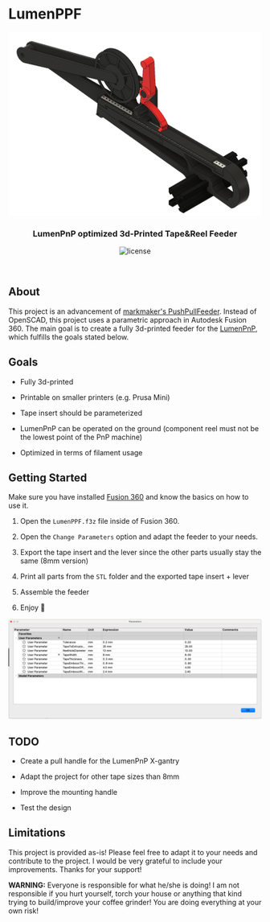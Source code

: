 # LumenPPF





<p align="center">
  <img width="600" src="assets/cad.png">
  <h3 align="center">LumenPnP optimized 3d-Printed Tape&Reel Feeder</h3>
  <p align="center">
    <img alt="license" src="https://img.shields.io/badge/license-GPL-blue">
  </p>
</p>
<br>

## About

This project is an advancement of [markmaker's PushPullFeeder](https://github.com/markmaker/PushPullFeeder). Instead of OpenSCAD, this project uses a parametric approach in Autodesk Fusion 360. The main goal is to create a fully 3d-printed feeder for the [LumenPnP](https://github.com/index-machines/index), which fulfills the goals stated below.

## Goals

* Fully 3d-printed

* Printable on smaller printers (e.g. Prusa Mini)

* Tape insert should be parameterized

* LumenPnP can be operated on the ground (component reel must not be the lowest point of the PnP machine)

* Optimized in terms of filament usage

## Getting Started

Make sure you have installed [Fusion 360](https://www.autodesk.com/products/fusion-360/overview) and know the basics on how to use it.

1. Open the `LumenPPF.f3z` file inside of Fusion 360.

2. Open the `Change Parameters` option and adapt the feeder to your needs.

3. Export the tape insert and the lever since the other parts usually stay the same (8mm version)

4. Print all parts from the `STL` folder and the exported tape insert + lever

5. Assemble the feeder

6. Enjoy 🎉

<img title="" src="assets/params.png" alt="" width="628"> 

## TODO

* Create a pull handle for the LumenPnP X-gantry

* Adapt the project for other tape sizes than 8mm

* Improve the mounting handle

* Test the design

## Limitations

This project is provided as-is!
Please feel free to adapt it to your needs and contribute to the project. I would be very grateful to include your improvements. Thanks for your support!

**WARNING:** Everyone is responsible for what he/she is doing! I am not responsible if you hurt yourself, torch your house or anything that kind trying to build/improve your coffee grinder! You are doing everything at your own risk!
